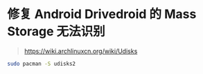 # 修复 Android Drivedroid 的 Mass Storage 无法识别

> <https://wiki.archlinuxcn.org/wiki/Udisks>


```sh
sudo pacman -S udisks2
```
